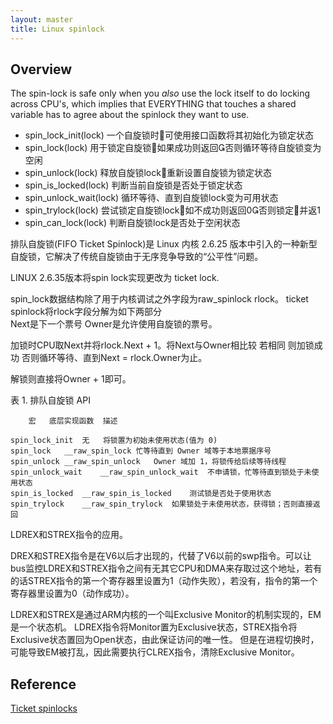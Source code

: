 ```yaml
---
layout: master
title: Linux spinlock
---
```


## Overview

The spin-lock is safe only when you _also_ use the lock itself to do locking across CPU's, which implies that EVERYTHING that touches a shared variable has to agree about the spinlock they want to use.


- spin_lock_init(lock) 一个自旋锁时可使用接口函数将其初始化为锁定状态 
- spin_lock(lock) 用于锁定自旋锁如果成功则返回否则循环等待自旋锁变为空闲
- spin_unlock(lock) 释放自旋锁lock重新设置自旋锁为锁定状态 
- spin_is_locked(lock) 判断当前自旋锁是否处于锁定状态 
- spin_unlock_wait(lock) 循环等待、直到自旋锁lock变为可用状态 
- spin_trylock(lock) 尝试锁定自旋锁lock如不成功则返回0否则锁定并返1
- spin_can_lock(lock) 判断自旋锁lock是否处于空闲状态



排队自旋锁(FIFO Ticket Spinlock)是 Linux 内核 2.6.25 版本中引入的一种新型自旋锁，它解决了传统自旋锁由于无序竞争导致的“公平性”问题。


LINUX 2.6.35版本将spin lock实现更改为 ticket lock.

spin_lock数据结构除了用于内核调试之外字段为raw_spinlock rlock。 
ticket spinlock将rlock字段分解为如下两部分  
Next是下一个票号
Owner是允许使用自旋锁的票号。

加锁时CPU取Next并将rlock.Next + 1。将Next与Owner相比较
若相同
则加锁成功
否则循环等待、直到Next = rlock.Owner为止。

解锁则直接将Owner + 1即可。



表 1. 排队自旋锁 API

		宏	底层实现函数	描述

	spin_lock_init	无	将锁置为初始未使用状态(值为 0)
	spin_lock	__raw_spin_lock	忙等待直到 Owner 域等于本地票据序号
	spin_unlock	__raw_spin_unlock	Owner 域加 1，将锁传给后续等待线程
	spin_unlock_wait	__raw_spin_unlock_wait	不申请锁，忙等待直到锁处于未使用状态
	spin_is_locked	__raw_spin_is_locked	测试锁是否处于使用状态
	spin_trylock	__raw_spin_trylock	如果锁处于未使用状态，获得锁；否则直接返回



LDREX和STREX指令的应用。

DREX和STREX指令是在V6以后才出现的，代替了V6以前的swp指令。可以让bus监控LDREX和STREX指令之间有无其它CPU和DMA来存取过这个地址，若有的话STREX指令的第一个寄存器里设置为1（动作失败），若没有，指令的第一个寄存器里设置为0（动作成功）。


LDREX和STREX是通过ARM内核的一个叫Exclusive Monitor的机制实现的，EM是一个状态机。
LDREX指令将Monitor置为Exclusive状态，STREX指令将Exclusive状态置回为Open状态，由此保证访问的唯一性。
但是在进程切换时，可能导致EM被打乱，因此需要执行CLREX指令，清除Exclusive Monitor。

## Reference

[Ticket spinlocks](http://lwn.net/Articles/267968/)
